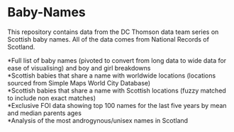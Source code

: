 # Baby-Names

This repository contains data from the DC Thomson data team series on Scottish baby names. All of the data comes from National Records of Scotland.

*Full list of baby names (pivoted to convert from long data to wide data for ease of visualising) and boy and girl breakdowns<br>
*Scottish babies that share a name with worldwide locations (locations sourced from Simple Maps World City Database)<br>
*Scottish babies that share a name with Scottish locations (fuzzy matched to include non exact matches)<br>
*Exclusive FOI data showing top 100 names for the last five years by mean and median parents ages<br>
*Analysis of the most androgynous/unisex names in Scotland<br>
